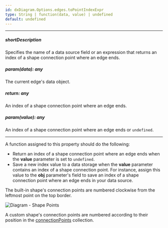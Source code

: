 ```yaml
---
id: dxDiagram.Options.edges.toPointIndexExpr
type: String | function(data, value) | undefined
default: undefined
---
```

---
##### shortDescription
Specifies the name of a data source field or an expression that returns an index of a shape connection point where an edge ends.

##### param(data): any
The current edge's data object.

##### return: any
An index of a shape connection point where an edge ends.

##### param(value): any
An index of a shape connection point where an edge ends or `undefined`.

---
A function assigned to this property should do the following:

* Return an index of a shape connection point where an edge ends when the **value** parameter is set to `undefined`.
* Save a new index value to a data storage when the **value** parameter contains an index of a shape connection point. For instance, assign this value to the **obj** parameter's field to save an index of a shape connection point where an edge ends in your data source.

The built-in shape's connection points are numbered clockwise from the leftmost point on the top border.

![Diagram - Shape Points](/images/diagram/point-index-expr.png)

A custom shape's connection points are numbered according to their position in the [connectionPoints](/api-reference/10%20UI%20Components/dxDiagram/1%20Configuration/customShapes/connectionPoints '/Documentation/ApiReference/UI_Components/dxDiagram/Configuration/customShapes/connectionPoints/') collection.